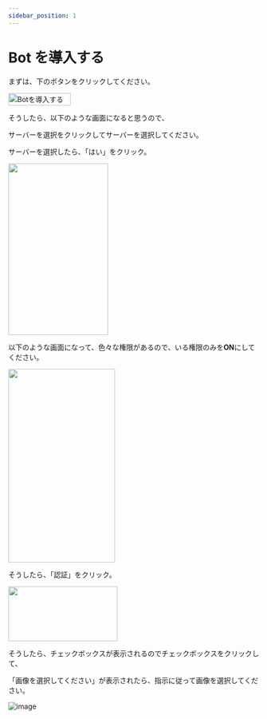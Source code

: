 ```yaml
---
sidebar_position: 1
---
```


# Bot を導入する

まずは、下のボタンをクリックしてください。

<a href="https://discord.com/api/oauth2/authorize?client_id=979877840382197790&permissions=1644971949559&scope=bot%20applications.commands" ><img src="https://user-images.githubusercontent.com/78240988/183604202-1fa54df9-0460-464f-ab0e-2649d5082f21.png" width="125" height="25" alt="Botを導入する" /></a>

そうしたら、以下のような画面になると思うので、

サーバーを選択をクリックしてサーバーを選択してください。

サーバーを選択したら、「はい」をクリック。

<img src="https://user-images.githubusercontent.com/78240988/183601430-0733f4df-7756-4d45-9938-689ba67cacd7.png" width="200" height="344" />

以下のような画面になって、色々な権限があるので、いる権限のみを**ON**にしてください。

<img src="https://user-images.githubusercontent.com/78240988/183603178-df0597b1-8fd2-44bd-9b4a-5d40a009b1df.png" width="214" height="388" />

そうしたら、「認証」をクリック。

<img src="https://user-images.githubusercontent.com/78240988/183604025-ce527671-0416-4e2b-86d3-8db85e2f7824.png" width="219" height="110" />

そうしたら、チェックボックスが表示されるのでチェックボックスをクリックして、

「画像を選択してください」が表示されたら、指示に従って画像を選択してください。

![image](https://user-images.githubusercontent.com/78240988/183604762-6eca9d3e-8f35-48a8-a089-9b435679b84a.png)
